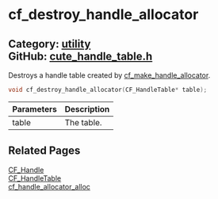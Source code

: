 [](../header.md ':include')

# cf_destroy_handle_allocator

Category: [utility](/api_reference?id=utility)  
GitHub: [cute_handle_table.h](https://github.com/RandyGaul/cute_framework/blob/master/include/cute_handle_table.h)  
---

Destroys a handle table created by [cf_make_handle_allocator](/utility/cf_make_handle_allocator.md).

```cpp
void cf_destroy_handle_allocator(CF_HandleTable* table);
```

Parameters | Description
--- | ---
table | The table.

## Related Pages

[CF_Handle](/utility/cf_handle.md)  
[CF_HandleTable](/utility/cf_handletable.md)  
[cf_handle_allocator_alloc](/utility/cf_handle_allocator_alloc.md)  
